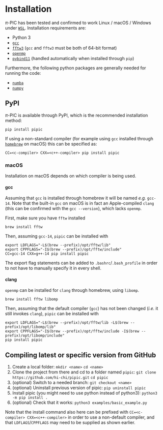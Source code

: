 # Installation

$\pi$-PIC has been tested and confirmed to work Linux / macOS / Windows under [`WSL`](learn.microsoft.com/windows/wsl/about). Installation requirements are:
- Python 3
- [`gcc`](https://gcc.gnu.org/)
- [`fftw3`](http://www.fftw.org/) (`gcc` and `fftw3` must be both of 64-bit format)
- [`openmp`](https://www.openmp.org/)
- [`pybind11`](https://github.com/pybind/pybind11) (handled automatically when installed through `pip`)

Furthermore, the following python packages are generally needed for running the code:
- [`numba`](https://numba.pydata.org/)
- [`numpy`](https://numpy.org/)



## PyPI
$\pi$-PIC is available through PyPI, which is the recommended installation method:
```
pip install pipic
```
If using a non-standard compiler (for example using `gcc` installed through [`homebrew`](https://brew.sh/) on macOS) this can be specified as:
```
CC=<c-compiler> CXX=<c++-compiler> pip install pipic
```

### macOS
Installation on macOS depends on which compiler is being used.

#### gcc
Assuming that `gcc` is installed through homebrew it will be named _e.g._ `gcc-14`. Note that the built-in `gcc` on macOS is in fact an Apple-compiled `clang` (this can be confirmed with the `gcc --version`), which lacks `openmp`.

First, make sure you have `fftw` installed
```
brew install fftw
```
Then, assuming `gcc-14`, `pipic` can be installed with
```
export LDFLAGS="-L$(brew --prefix)/opt/fftw/lib"
export CPPFLAGS="-I$(brew --prefix)/opt/fftw/include"
CC=gcc-14 CXX=g++-14 pip install pipic
```

The export flag statements can be added to `.bashrc`/`.bash_profile` in order to not have to manually specify it in every shell.

#### clang
`openmp` can be installed for `clang` through homebrew, using `libomp`.
```
brew install fftw libomp
```
Then, assuming that the default compiler (`gcc`) has not been changed (_i.e._ it still invokes `clang`), `pipic` can be installed with
```
export LDFLAGS="-L$(brew --prefix)/opt/fftw/lib -L$(brew --prefix)/opt/libomp/lib"
export CPPFLAGS="-I$(brew --prefix)/opt/fftw/include -I$(brew --prefix)/opt/libomp/include"
pip install pipic
```


## Compiling latest or specific version from GitHub

1. Create a local folder:
	`mkdir <name>`
	`cd <name>`
2. Clone the project from there and cd to a folder named `pipic`:
	`git clone https://github.com/hi-chi/pipic.git`
	`cd pipic`
3. (optional) Switch to a needed branch:
	`git checkout <name>`
4. (optional) Uninstall previous version of pipic:
	`pip uninstall pipic`
5. Install pipic (you might need to use python instead of python3):
	`python3 -m pip install .`
6. (optional) Check that it works:
    `python3 examples/basic_example.py`

Note that the install command also here can be prefixed with `CC=<c-compiler> CXX=<c++-compiler>` in order to use a non-default compiler, and that `LDFLAGS`/`CPPFLAGS` may need to be supplied as shown earlier.

<!---
## CMake
As an alternative, manual compilation is also available using `cmake`. This extends the above requirements to also include:
- [`CMake`](https://cmake.org/) 3.1 or higher

To compile:
- Clone the repository
    ```
    git clone https://github.com/hi-chi/pipic.git
    ```
- Go to `src` folder and fetch `pybind11`:
    ```
    cd pipic/src
    git clone https://github.com/pybind/pybind11
    ```
- Generate binary .so-file by running sequentially:
    ```
    cmake .
    make
    ```
- To use compilers other than default, set the `CC` and `CXX` environment variables prior to running `cmake`, or pass the compilers as arguments to `cmake` using the `-DCMAKE_C_COMPILER=` and `-DCMAKE_CXX_COMPILER=` flags.

To use $\pi$-PIC requires that both the `pipic/` subfolder (python package) and the `_pipic.*.so` binary (C/C++ package) are present in your project folder or otherwise made available, e.g. through your `$PATH`.
-->
